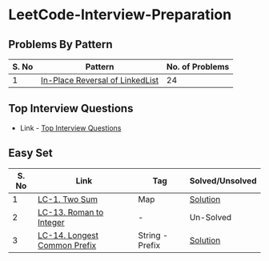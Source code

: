 # LeetCode-Interview-Preparation

## Problems By Pattern

| S. No | Pattern | No. of Problems|
|--|--|--|
| 1 |  [In-Place Reversal of LinkedList](https://github.com/BornOn27/LeetCode-Interview-Preparation/tree/main/src/main/problemsByPattern/inPlaceReversalOfLinkedList "inPlaceReversalOfLinkedList") | 24 |



## Top Interview Questions
- Link - [Top Interview Questions](https://leetcode.com/problem-list/top-interview-questions/)

## Easy Set

| S. No | Link | Tag | Solved/Unsolved|
|--|--|--|--|
| 1 |[LC-1. Two Sum](https://leetcode.com/problems/two-sum/)  | Map | [Solution](https://github.com/BornOn27/LeetCode-Top-Interview-Questions/blob/main/src/main/easy/LC_0001_TwoSum.java) |
| 2 | [LC-13. Roman to Integer](https://leetcode.com/problems/roman-to-integer/)   | - | Un-Solved|
| 3 |[LC-14. Longest Common Prefix](https://leetcode.com/problems/longest-common-prefix/)  | String - Prefix | [Solution](https://github.com/BornOn27/LeetCode-Top-Interview-Questions/blob/main/src/main/easy/LC_0014_LongestCommonPrefix.java) |
